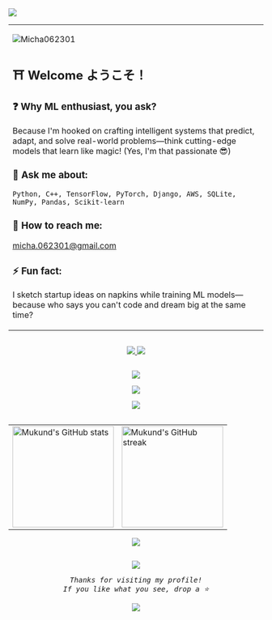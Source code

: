 <!-- Animated name -->
<a>
  <img src="https://readme-typing-svg.demolab.com?font=Major+Mono+Display&size=42&pause=500&color=7F00FF¢er=true&vCenter=true&width=1000&height=100&lines=I'm+Mukund+Swaroop!;ML+Enthusiast+from+India">
</a>

<!-- Content Table -->
<table align="center">
  <tr>
    <td width="55%">
      <!-- Visitors and badges -->
      <p align="left">
        <img src="https://komarev.com/ghpvc/?username=Micha062301&label=Profile%20views&color=0e75b6&style=flat" alt="Micha062301" />
      </p>

## ⛩ Welcome ようこそ！

### ❓ Why ML enthusiast, you ask?
Because I'm hooked on crafting intelligent systems that predict, adapt, and solve real-world problems—think cutting-edge models that learn like magic! (Yes, I'm that passionate 😎)

### 🦾 Ask me about:
```Python, C++, TensorFlow, PyTorch, Django, AWS, SQLite, NumPy, Pandas, Scikit-learn```

### 💬 How to reach me:
micha.062301@gmail.com

### ⚡️ Fun fact:
I sketch startup ideas on napkins while training ML models—because who says you can't code and dream big at the same time?


  </tr>
</table>

<!-- Line divider -->
<img src="https://user-images.githubusercontent.com/40994679/205493787-f78d782e-3f18-4759-b2cd-6f8debe25250.png" width="100%" height="1px"/>

<!-- Connect with me -->
<p align="center">
  <a href="https://linkedin.com/in/mukund-swaroop">
    <img src="https://skillicons.dev/icons?i=linkedin"/>
  </a>
  <a href="https://instagram.com/mukund_swaroop">
    <img src="https://skillicons.dev/icons?i=instagram"/>
  </a>
</p>

<!-- Line divider -->
<img src="https://user-images.githubusercontent.com/40994679/205493787-f78d782e-3f18-4759-b2cd-6f8debe25250.png" width="100%" height="1px"/>

<!-- Tools -->
<p align="center">
  <img src="https://skillicons.dev/icons?i=python,cpp,tensorflow,pytorch,django,flask,fastapi,react,nodejs" />
</p>
<p align="center">
  <img src="https://skillicons.dev/icons?i=aws,gcp,azure,docker,kubernetes,mongodb,mysql,postgres,sqlite" />
</p>
<p align="center">
  <img src="https://skillicons.dev/icons?i=html,css,javascript,typescript,git,github,vscode,linux,bash" />
</p>

<!-- Line divider -->
<img src="https://user-images.githubusercontent.com/40994679/205493787-f78d782e-3f18-4759-b2cd-6f8debe25250.png" width="100%" height="1px"/>

<!-- GitHub stats -->
<table align="center">
  <tr>
    <td>
      <img align="center" src="https://github-readme-stats.vercel.app/api?username=Micha062301&show_icons=true&locale=en&theme=radical&hide_border=true" alt="Mukund's GitHub stats" height="200" />
    </td>
    <td>
      <img align="center" src="https://github-readme-streak-stats.herokuapp.com/?user=Micha062301&theme=radical&hide_border=true" alt="Mukund's GitHub streak" height="200" />
    </td>
  </tr>
</table>

<p align="center">
  <img align="center" src="https://github-readme-stats.vercel.app/api/top-langs?username=Micha062301&show_icons=true&locale=en&layout=compact&theme=radical&hide_border=true"/>
</p>

<!-- Line divider -->
<img src="https://user-images.githubusercontent.com/40994679/205493787-f78d782e-3f18-4759-b2cd-6f8debe25250.png" width="100%" height="1px"/>

<!-- Random quotes -->
<p align="center">
  <img src="https://quotes-github-readme.vercel.app/api?type=horizontal&theme=radical"/>
</p>

<p align="center">
  <samp>
    <i>Thanks for visiting my profile!<br>If you like what you see, drop a ⭐️</i>
  </samp>
</p>

<p align="center" width="100%">
  <img src="https://capsule-render.vercel.app/api?type=waving&color=gradient&height=150&width=10000%section=footer&text=Have%20a%20Great%20Day!"/>
</p>
